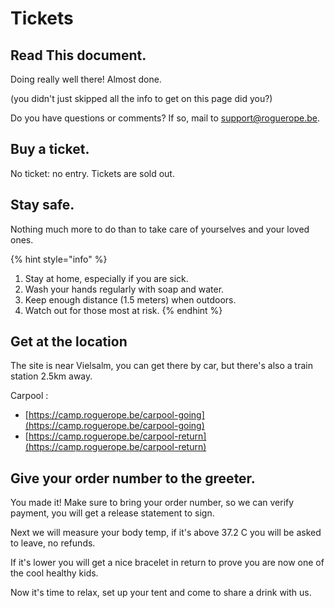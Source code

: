 
# Tickets

## Read This document.

Doing really well there! Almost done.

\(you didn't just skipped all the info to get on this page did you?\)


Do you have questions or comments? If so, mail to [support@roguerope.be](mailto:support@roguerope.be).

## Buy a ticket.

No ticket: no entry. Tickets are sold out. 

## Stay safe.

Nothing much more to do than to take care of yourselves and your loved ones.

{% hint style="info" %}
1. Stay at home, especially if you are sick.
2. Wash your hands regularly with soap and water.
3. Keep enough distance \(1.5 meters\) when outdoors.
4. Watch out for those most at risk.
{% endhint %}

## Get at the location

The site is near Vielsalm, you can get there by car, but there's also a train station 2.5km away.

Carpool :

* [https://camp.roguerope.be/carpool-going](https://camp.roguerope.be/carpool-going)
* [https://camp.roguerope.be/carpool-return](https://camp.roguerope.be/carpool-return)

## Give your order number to the greeter.

You made it! Make sure to bring your order number, so we can verify payment, you will get a release statement to sign.

Next we will measure your body temp, if it's above 37.2 C you will be asked to leave, no refunds.

If it's lower you will get a nice bracelet in return to prove you are now one of the cool healthy kids.

Now it's time to relax, set up your tent and come to share a drink with us.